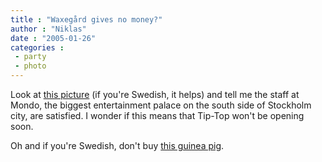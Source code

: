 ```yaml
---
title : "Waxegård gives no money?"
author : "Niklas"
date : "2005-01-26"
categories : 
 - party
 - photo
---
```


Look at [this picture](https://niklasblog.com/wp-content/2005-01-26-wax.jpg) (if you're Swedish, it helps) and tell me the staff at Mondo, the biggest entertainment palace on the south side of Stockholm city, are satisfied. I wonder if this means that Tip-Top won't be opening soon.

Oh and if you're Swedish, don't buy [this guinea pig](http://www.bortskankes.se/view.asp?id=146).
